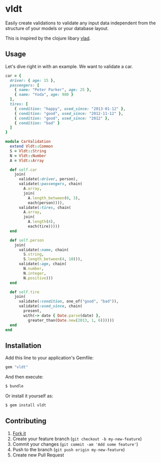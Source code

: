 # vldt

Easily create validations to validate any input data independent from
the structure of your models or your database layout.

This is inspired by the clojure libary [vlad](https://github.com/logaan/vlad).

## Usage

Let's dive right in with an example. We want to validate a car.

```ruby
car = {
  driver: { age: 15 },
  passengers: [
    { name: "Peter Parker", age: 25 },
    { name: "Yoda", age: 980 }
  ],
  tires: [
    { condition: "happy", used_since: "2013-01-12" },
    { condition: "good", used_since: "2012-11-12" },
    { condition: "good", used_since: "2012" },
    { condition: "bad" }
  ]
}
```

```ruby
module CarValidation
  extend Vldt::Common
  S = Vldt::String
  N = Vldt::Number
  A = Vldt::Array

  def self.car
    join(
      validate(:driver, person),
      validate(:passengers, chain(
        A.array,
        join(
          A.length_between(0, 3),
          each(person)))),
      validate(:tires, chain(
        A.array,
        join(
          A.length(4),
          each(tire)))))
  end

  def self.person
    join(
      validate(:name, chain(
        S.string,
        S.length_between(4, 10))),
      validate(:age, chain(
        N.number,
        N.integer,
        N.positive)))
  end

  def self.tire
    join(
      validate(:condition, one_of("good", "bad")),
      validate(:used_since, chain(
        present,
        with(-> date { Date.parse(date) },
          greater_than(Date.new(2013, 1, 6))))))
  end
end
```

## Installation

Add this line to your application's Gemfile:

```ruby
gem "vldt"
```

And then execute:

```sh
$ bundle
```

Or install it yourself as:

```sh
$ gem install vldt
```

## Contributing

1. [Fork it](https://github.com/CQQL/vldt/fork)
2. Create your feature branch (`git checkout -b my-new-feature`)
3. Commit your changes (`git commit -am 'Add some feature'`)
4. Push to the branch (`git push origin my-new-feature`)
5. Create new Pull Request
